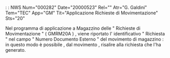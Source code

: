  :  : NWS Num="000282" Date="20000523" Rel="" Atr="G. Galdini" Tem="TEC" App="GM" Tit="Applicazione Richieste di Movimentazione" Sts="20"

 Nel programma di applicazione a Magazzino delle " Richieste di Movimentazione "  ( GMRM20A )  , viene riportato  l' identificativo  " Richiesta "  nel campo  " Numero Documento Esterno " del movimento di magazzino  :  in questo modo è possibile , dal movimento , risalire alla richiesta che l'ha generato.


